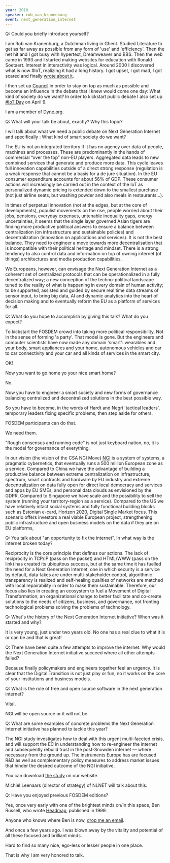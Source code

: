 ```yaml
---
year: 2018
speaker: rob_van_kranenburg
event: next_generation_internet 
---
```


Q: Could you briefly introduce yourself?

I am Rob van Kranenburg, a Dutchman living in Ghent. Studied Literature to get as far away as possible from any form of 'use' and 'efficiency'. Then the net hit and I got busy with hypertext, Dreamweaver and BBS. Then the web came in 1993 and I started making websites for education with Ronald Soetaert. Interest in interactivity was logical. Around 2000 I discovered what is now #IoT, realizing it had a long history. I got upset, I got mad, I got scared and finally [wrote about it](http://www.networkcultures.org/_uploads/notebook2_theinternetofthings.pdf).

I then set up [Council](https://www.theinternetofthings.eu/what-is-the-internet-of-things) in order to stay on top as much as possible and become an influence in the debate that I knew would come one day: What kind of society do we want? In order to kickstart public debate I also set up [#IoT Day](https://www.iotday.org) on April 9.

I am a member of [Dyne.org](https://www.dyne.org).

Q: What will your talk be about, exactly? Why this topic?

I will talk about what we need a public debate on Next Generation Internet and specifically : What kind of smart society do we want?

The EU is not an integrated territory if it has no agency over data of people, machines and processes. These are predominantly in the hands of commercial “over the top” non-EU players.  Aggregated data leads to new combined services that generate and produce more data. This cycle leaves full innovation capabilities outside of a direct strong response (regulation is a weak response that cannot be a basis for a de jure situation). In the EU consumer expenditure accounts for about 56% of GDP. These consumer actions will increasingly be carried out in the context of the IoT as personalized dynamic pricing is extended down to the smallest purchase (not just airline seats, but washing powder and also meals in restaurants…). 

In times of perpetual innovation (not at the edges, but at the core of developments), populist movements on the rise, people worried about their jobs, pensions, everyday expenses, untenable inequality gaps, energy uncertainties, it seems that the single layer governed Asian tigers are finding more productive political answers to ensure a balance between centralization (on infrastructure and sustainable policies) and decentralization (innovation on applications and services). It is not the best balance. They need to engineer a move towards more decentralisation that is incompatible with their political heritage and mindset. There is a strong tendency to also control data and information on top of owning internet (of things) architectures and media production capabilities. 

We Europeans, however, can envisage the Next Generation Internet as a coherent set of centralized protocols that can be operationalized in a fully decentralized way; a new conception of the techno-political landscape tuned to the reality of what is happening in every domain of human activity; to be supported, assisted and guided by secure real time data streams of sensor input, to bring big data, AI and dynamic analytics into the heart of decision making and to eventually reform the EU as a platform of services for all.

Q: What do you hope to accomplish by giving this talk? What do you expect?

To kickstart the FOSDEM crowd into taking more political responsibility. Not in the sense of forming 'a party'. That model is gone. But the engineers and computer scientists have now made any domain 'smart': wearables and your body, smart appliances and your home, autonomous vehicles and car to car connectivity and your car and all kinds of services in the smart city.

OK!

Now you want to go home yo your nice smart home?

No.

Now you have to engineer a smart society and new forms of governance balancing centralized and decentralized solutions in the best possible way.

So you have to become, in the words of Hardt and Negri 'tactical leaders', temporary leaders fixing specific problems, then step aside for others.

FOSDEM participants can do that.

We need them.

"Rough consensus and running code" is not just keyboard nation, no, it is the model for governance of everything.

In our vision (the vision of the CSA NGI Move) [NGI](https://nlnet.nl/NGI/) is a system of systems, a pragmatic cybernetics, that eventually runs a 500 million European zone as a service. Compared to China we have the advantage of building a productive balance between extreme centralization on infrastructure, spectrum, smart contracts and hardware by EU industry and extreme decentralization on data fully open for direct local democracy and services and apps by EU SMEs; and personal data clouds as envisioned by the GDPR.  Compared to Singapore we have scale and the possibility to sell the system (running your territory-region as a service).  Compared to the US we have relatively intact social systems and fully functional building blocks such as Estonian e-card, Horizon 2020, Digital Single Market focus. This scenario offers investors a real viable European project, strengthening public infrastructure and open business models on the data if they are on EU platforms, 

Q: You talk about "an opportunity to fix the internet". In what way is the internet broken today?

Reciprocity is the core principle that defines our actions. The lack of reciprocity in TCP/IP (pass on the packet) and HTML/WWW (pass on the link) has created its ubiquitous success, but at the same time it has fuelled the need for a Next Generation Internet, one in which security is a service by default, data-lakes are under multi-stakeholder control, algorithmic transparency is realized and self-healing qualities of networks are matched with local repairability in order to make them sustainable. Therefore, our focus also lies in creating an ecosystem to fuel a Movement of Digital Transformation; an organizational change to better facilitate and co-create solutions to the needs of citizens, business, and governance, not fronting technological problems solving the problems of technology.

Q: What's the history of the Next Generation Internet initiative? When was it started and why?

It is very young, just under two years old. No one has a real clue to what it is or can be and that is great!

Q: There have been quite a few attempts to improve the internet. Why would the Next Generation Internet initiative succeed where all other attempts failed?

Because finally policymakers and engineers together feel an urgency. It is clear that the Digital Transition is not just play or fun, no it works on the core of your institutions and business models.

Q: What is the role of free and open source software in the next generation internet?

Vital.

NGI will be open source or it will not be.

Q: What are some examples of concrete problems the Next Generation Internet initiative has planned to tackle this year?

The NGI study investigates how to deal with this urgent multi-faceted crisis, and will support the EC in understanding how to re-engineer the internet and subsequently rebuild trust in the post-Snowden internet — where necessary from the ground up. The instruments Europe has are focused R&D as well as complementary policy measures to address market issues that hinder the desired outcome of the NGI initiative.

You can download [the study](https://www.ngi.eu/about/ngi-study/) on our website.

Michiel Leenaars (director of strategy) of NLNET will talk about this.

Q: Have you enjoyed previous FOSDEM editions? 

Yes, once very early with one of the brightest minds on/in this space, Ben Russell, who wrote [Headmap](http://technoccult.net/technoccult-library/headmap/), published in 1999.

Anyone who knows where Ben is now, [drop me an email](mailto:rob@dyne.org).

And once a few years ago. I was blown away by the vitality and potential of all these focused and brilliant minds.

Hard to find so many nice, ego-less or lesser people in one place.

That is why I am very honored to talk.
